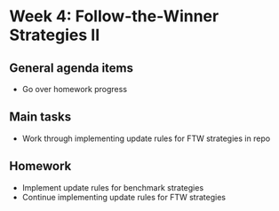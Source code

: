 # Week 4: Follow-the-Winner Strategies II

## General agenda items

- Go over homework progress

## Main tasks

- Work through implementing update rules for FTW strategies in repo

## Homework

- Implement update rules for benchmark strategies
- Continue implementing update rules for FTW strategies
